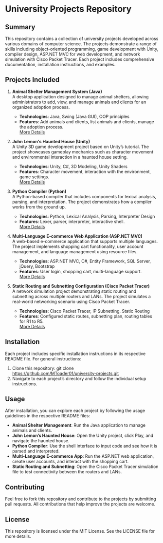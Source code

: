 # University Projects Repository

## Summary
This repository contains a collection of university projects developed across various domains of computer science. The projects demonstrate a range of skills including object-oriented programming, game development with Unity, compiler design, ASP.NET MVC for web development, and network simulation with Cisco Packet Tracer. Each project includes comprehensive documentation, installation instructions, and examples.

## Projects Included

1. **Animal Shelter Management System (Java)**  
   A desktop application designed to manage animal shelters, allowing administrators to add, view, and manage animals and clients for an organized adoption process.  
   - **Technologies**: Java, Swing (Java GUI), OOP principles  
   - **Features**: Add animals and clients, list animals and clients, manage the adoption process.  
   [More Details](https://github.com/MToader01/University-Projects/tree/main/AnimalShelterManagementSystem)

2. **John Lemon's Haunted House (Unity)**  
   A Unity 3D game development project based on Unity’s tutorial. The project showcases gameplay mechanics such as character movement and environmental interaction in a haunted house setting.  
   - **Technologies**: Unity, C#, 3D Modeling, Unity Shaders  
   - **Features**: Character movement, interaction with the environment, game settings.  
   [More Details](https://github.com/MToader01/University-Projects/tree/main/HauntedHouseGame)

3. **Python Compiler (Python)**  
   A Python-based compiler that includes components for lexical analysis, parsing, and interpretation. The project demonstrates how a compiler works from the ground up.  
   - **Technologies**: Python, Lexical Analysis, Parsing, Interpreter Design  
   - **Features**: Lexer, parser, interpreter, interactive shell.  
   [More Details](https://github.com/MToader01/University-Projects/tree/main/MiniCompiler)

4. **Multi-Language E-commerce Web Application (ASP.NET MVC)**  
   A web-based e-commerce application that supports multiple languages. The project implements shopping cart functionality, user account management, and language management using resource files.  
   - **Technologies**: ASP.NET MVC, C#, Entity Framework, SQL Server, jQuery, Bootstrap  
   - **Features**: User login, shopping cart, multi-language support.  
   [More Details](https://github.com/MToader01/University-Projects/tree/main/ShopApp)

5. **Static Routing and Subnetting Configuration (Cisco Packet Tracer)**  
   A network simulation project demonstrating static routing and subnetting across multiple routers and LANs. The project simulates a real-world networking scenario using Cisco Packet Tracer.  
   - **Technologies**: Cisco Packet Tracer, IP Subnetting, Static Routing  
   - **Features**: Configured static routes, subnetting plan, routing tables for R1 to R5.  
   [More Details](https://github.com/MToader01/University-Projects/tree/main/CiscoRouting)

## Installation
Each project includes specific installation instructions in its respective README file. For general instructions:

1. Clone this repository:
git clone https://github.com/MToader01/university-projects.git
2. Navigate to each project’s directory and follow the individual setup instructions.

## Usage
After installation, you can explore each project by following the usage guidelines in the respective README files:
- **Animal Shelter Management**: Run the Java application to manage animals and clients.
- **John Lemon’s Haunted House**: Open the Unity project, click Play, and navigate the haunted house.
- **Python Compiler**: Use the shell interface to input code and see how it is parsed and interpreted.
- **Multi-Language E-commerce App**: Run the ASP.NET web application, create user accounts, and interact with the shopping cart.
- **Static Routing and Subnetting**: Open the Cisco Packet Tracer simulation file to test connectivity between the routers and LANs.

## Contributing
Feel free to fork this repository and contribute to the projects by submitting pull requests. All contributions that help improve the projects are welcome.

## License
This repository is licensed under the MIT License. See the LICENSE file for more details.

